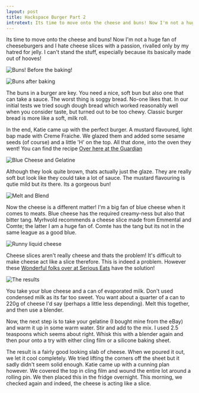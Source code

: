 ```yaml
---
layout: post
title: Hackspace Burger Part 2
introtext: Its time to move onto the cheese and buns! Now I'm not a huge fan of cheeseburgers and I hate cheese slices with a passion, rivalled only by my hatred for jelly. I can't stand the stuff, especially because its basically made out of hooves!
---
```


Its time to move onto the cheese and buns! Now I'm not a huge fan of cheeseburgers and I hate cheese slices with a passion, rivalled only by my hatred for jelly. I can't stand the stuff, especially because its basically made out of hooves!

![Buns! Before the baking!](http://farm8.staticflickr.com/7454/8725901954_d6e729bdf1.jpg)

![Buns after baking](http://farm8.staticflickr.com/7288/8724783375_09acd265b2.jpg)



The buns in a burger are key. You need a nice, soft bun but also one that can take a sauce. The worst thing is soggy bread. No-one likes that. In our initial tests we tried sough dough bread which worked reasonably well when you consider taste, but turned out to be too chewy. Classic burger bread is more like a soft, milk roll.


In the end, Katie came up with the perfect burger. A mustard flavoured, light bap made with Creme Fraiche. We glazed them and added some sesame seeds (of course) and a little 'H' on the top. All that done, into the oven they went! You can find the recipe [Over here at the Guardian](http://www.guardian.co.uk/lifeandstyle/2013/apr/26/dan-lepard-mustard-buns-burgers-recipes)

![Blue Cheese and Gelatine](http://farm8.staticflickr.com/7406/8725899632_d41d52419e.jpg)

Although they look quite brown, thats actually just the glaze. They are really soft but look like they could take a lot of sauce. The mustard flavouring is qutie mild but its there. Its a gorgeous bun!


![Melt and Blend](http://farm8.staticflickr.com/7283/8725900284_b566042ec5.jpg)


Now the cheese is a different matter! I'm a big fan of blue cheese when it comes to meats. Blue cheese has the required creamy-ness but also that bitter tang. Myrhvold recommends a cheese slice made from Emmental and Comte; the latter I am a huge fan of. Comte has the tang but its not in the same league as a good blue.

![Runny liquid cheese](http://farm8.staticflickr.com/7442/8724782835_d283ea5e24.jpg)

Cheese slices aren't really cheese and thats the problem! It's difficult to make cheese act like a slice therefore. This is indeed a problem. However these [Wonderful folks over at Serious Eats](http://aht.seriouseats.com/archives/2011/09/the-burger-lab-how-to-make-super-melty-cheese-slices-like-american.html) have the solution!

![The results](http://farm8.staticflickr.com/7385/8724784391_9bb71a0c3b.jpg)

You take your blue cheese and a can of evaporated milk. Don't used condensed milk as its far too sweet. You want about a quarter of a can to 220g of cheese I'd say (perhaps a little less depending). Melt this together, and then use a blender. 



Now, the next step is to take your gelatine (I bought mine from the eBay) and warm it up in some warm water. Stir and add to the mix. I used 2.5 teaspoons which seems about right. Whisk this with a blender again and then pour onto a try with either cling film or a silicone baking sheet.


The result is a fairly good looking slab of cheese. When we poured it out, we let it cool completely. We tried lifting the corners off the sheet but it sadly didn't seem solid enough. Katie came up with a cunning plan however. We covered the top in cling film and wound the entire lot around a rolling pin. We then placed this in the fridge overnight. This morning, we checked again and indeed, the cheese is acting like a slice.